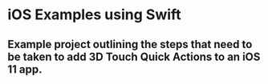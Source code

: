 # iOS Examples using Swift
## Example project outlining the steps that need to be taken to add 3D Touch Quick Actions to an iOS 11 app.


